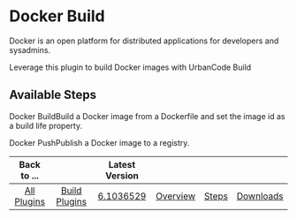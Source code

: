 
Docker Build
============

Docker is an open platform for distributed applications for developers and sysadmins.

Leverage this plugin to build Docker images with UrbanCode Build


Available Steps
---------------

Docker BuildBuild a Docker image from a Dockerfile and set the image id as a build life property.

Docker PushPublish a Docker image to a registry.



|Back to ...||Latest Version||||
| :---: | :---: | :---: | :---: | :---: | :---: |
|[All Plugins](../../index.md)|[Build Plugins](../README.md)|[6.1036529](https://raw.githubusercontent.com/UrbanCode/IBM-UCB-PLUGINS/main/files/Docker/docker-plugin-6.1036529.zip)|[Overview](overview.md)|[Steps](steps.md)|[Downloads](downloads.md)|
